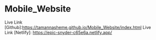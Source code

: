 # Mobile_Website
Live Link [Github]:https://tamannasheme.github.io/Mobile_Website/index.html
Live Link [Netlify]: https://epic-snyder-c65e6a.netlify.app/
